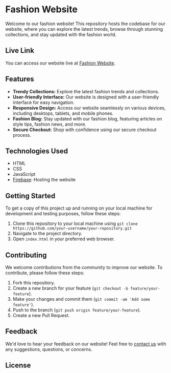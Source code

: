 # Fashion Website

Welcome to our fashion website! This repository hosts the codebase for our website, where you can explore the latest trends, browse through stunning collections, and stay updated with the fashion world.

## Live Link

You can access our website live at [Fashion Website](https://fashion-4afd6.web.app/).

## Features

- **Trendy Collections:** Explore the latest fashion trends and collections.
- **User-friendly Interface:** Our website is designed with a user-friendly interface for easy navigation.
- **Responsive Design:** Access our website seamlessly on various devices, including desktops, tablets, and mobile phones.
- **Fashion Blog:** Stay updated with our fashion blog, featuring articles on style tips, fashion news, and more.
- **Secure Checkout:** Shop with confidence using our secure checkout process.

## Technologies Used

- HTML
- CSS
- JavaScript
- [Firebase](https://firebase.google.com/): Hosting the website

## Getting Started

To get a copy of this project up and running on your local machine for development and testing purposes, follow these steps:

1. Clone this repository to your local machine using `git clone https://github.com/your-username/your-repository.git`
2. Navigate to the project directory.
3. Open `index.html` in your preferred web browser.

## Contributing

We welcome contributions from the community to improve our website. To contribute, please follow these steps:

1. Fork this repository.
2. Create a new branch for your feature (`git checkout -b feature/your-feature`).
3. Make your changes and commit them (`git commit -am 'Add some feature'`).
4. Push to the branch (`git push origin feature/your-feature`).
5. Create a new Pull Request.

## Feedback

We'd love to hear your feedback on our website! Feel free to [contact us](mailto:your-email@example.com) with any suggestions, questions, or concerns.

## License